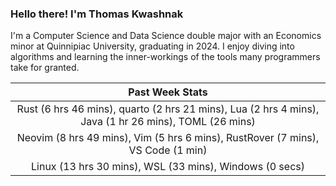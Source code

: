 
### Hello there! I'm Thomas Kwashnak

I'm a Computer Science and Data Science double major with an Economics
minor at Quinnipiac University, graduating in 2024.
I enjoy diving into algorithms and learning the inner-workings of the tools
many programmers take for granted.

| Past Week Stats |
| :---: |
| Rust (6 hrs 46 mins), quarto (2 hrs 21 mins), Lua (2 hrs 4 mins), Java (1 hr 26 mins), TOML (26 mins) |
| Neovim (8 hrs 49 mins), Vim (5 hrs 6 mins), RustRover (7 mins), VS Code (1 min) |
| Linux (13 hrs 30 mins), WSL (33 mins), Windows (0 secs) |

